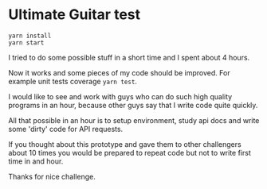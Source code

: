 # Ultimate Guitar test

```
yarn install
yarn start
```

I tried to do some possible stuff in a short time and I spent about 4 hours.

Now it works and some pieces of my code should be improved. For example unit tests coverage `yarn test`.
 
I would like to see and work with guys who can do such high quality programs in an hour, because other guys say that I write code quite quickly.

All that possible in an hour is to setup environment, study api docs and write some 'dirty' code for API requests.

If you thought about this prototype and gave them to other challengers about 10 times you would be prepared to repeat code but not to write first time in and hour.

Thanks for nice challenge.
